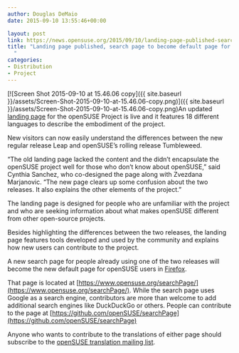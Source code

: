 ```yaml
---
author: Douglas DeMaio
date: 2015-09-10 13:55:46+00:00

layout: post
link: https://news.opensuse.org/2015/09/10/landing-page-published-search-page-to-become-default-page-for-users/
title: "Landing page published, search page to become default page for users\
  "
categories:
- Distribution
- Project
---
```

[![Screen Shot 2015-09-10 at 15.46.06 copy]({{ site.baseurl }}/assets/Screen-Shot-2015-09-10-at-15.46.06-copy.png)]({{ site.baseurl }}/assets/Screen-Shot-2015-09-10-at-15.46.06-copy.png)An updated [landing page](https://www.opensuse.org) for the openSUSE Project is live and it features 18 different languages to describe the embodiment of the project.

New visitors can now easily understand the differences between the new regular release Leap and openSUSE’s rolling release Tumbleweed.

“The old landing page lacked the content and the didn’t encapsulate the openSUSE project well for those who don’t know about openSUSE,” said Cynthia Sanchez, who co-designed the page along with Zvezdana Marjanovic. “The new page clears up some confusion about the two releases. It also explains the other elements of the project.”

The landing page is designed for people who are unfamiliar with the project and who are seeking information about what makes openSUSE different from other open-source projects.

Besides highlighting the differences between the two releases, the landing page features tools developed and used by the community and explains how new users can contribute to the project.

A new search page for people already using one of the two releases will become the new default page for openSUSE users in [Firefox](https://www.mozilla.org/en-US/firefox/products/).

That page is located at [https://www.opensuse.org/searchPage/](https://www.opensuse.org/searchPage/). While the search page uses Google as a search engine, contributors are more than welcome to add additional search engines like DuckDuckGo or others. People can contribute to the page at [https://github.com/openSUSE/searchPage](https://github.com/openSUSE/searchPage)

Anyone who wants to contribute to the translations of either page should subscribe to the [openSUSE translation mailing list](http://lists.opensuse.org).

		
